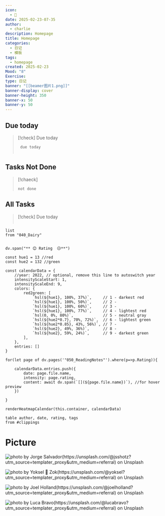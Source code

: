 ```yaml
---
icon:
  - 🥳
date: 2025-02-23-07-35
author:
  - charlie
description: Homepage
title: Homepage
categories:
  - 日记
  - 模板
tags:
  - homepage
created: 2025-02-23
Mood: "8"
Exercise: 
type: 日记
banner: "[[beamer图片1.png]]"
banner-display: cover
banner-height: 350
banner-x: 50
banner-y: 50
---
```


## Due today

> [!check] Due today
> ```tasks
>  due today
>  
> ```




## Tasks Not Done

> [!chaeck]
> ```tasks
> not done
> ```


## All Tasks

> [!check] Due today
> ```tasks
> ```

```dataview 
list 
from "040_Dairy"
```


```dataviewjs

dv.span("** 😊 Rating  😥**")

const hue1 = 13 //red
const hue2 = 132 //green

const calendarData = {
    //year: 2022, // optional, remove this line to autoswitch year 
    intensityScaleStart: 1,
    intensityScaleEnd: 9,
    colors: {
        red2green: [
            `hsl(${hue1}, 100%, 37%)`,     // 1 - darkest red
            `hsl(${hue1}, 100%, 50%)`,     // 2 - 
            `hsl(${hue1}, 100%, 60%)`,     // 3 - 
            `hsl(${hue1}, 100%, 77%)`,     // 4 - lightest red
            `hsl(0, 0%, 80%)`,             // 5 - neutral gray
            `hsl(${hue2*0.7}, 70%, 72%)`,  // 6 - lightest green
            `hsl(${hue2*0.85}, 43%, 56%)`, // 7 - 
            `hsl(${hue2}, 49%, 36%)`,      // 8 - 
            `hsl(${hue2}, 59%, 24%)`,      // 9 - darkest green
        ],
    },
    entries: []
}

for(let page of dv.pages('"050_ReadingNotes"').where(p=>p.Rating)){ 

    calendarData.entries.push({
        date: page.file.name, 
        intensity: page.rating,
        content: await dv.span(`[](${page.file.name})`), //for hover preview
    })
      
}

renderHeatmapCalendar(this.container, calendarData)
```

```dataview
table author, date, rating, tags
from #clippings 
```



# Picture

![photo by Jorge Salvador(https://unsplash.com/@jsshotz?utm_source=templater_proxy&utm_medium=referral) on Unsplash](https://images.unsplash.com/photo-1597211165861-29ef11229300?crop=entropy&cs=srgb&fm=jpg&ixid=M3w2NDU1OTF8MHwxfHJhbmRvbXx8fHx8fHx8fDE3NDAzMTA1MDl8&ixlib=rb-4.0.3&q=85)

![photo by Yoksel 🌿 Zok(https://unsplash.com/@yoksel?utm_source=templater_proxy&utm_medium=referral) on Unsplash](https://images.unsplash.com/photo-1613236116431-56bc4aabe4ce?crop=entropy&cs=srgb&fm=jpg&ixid=M3w2NDU1OTF8MHwxfHJhbmRvbXx8fHx8fHx8fDE3NDAzMTA1MTB8&ixlib=rb-4.0.3&q=85&w=200&h=200)

![photo by Joel Holland(https://unsplash.com/@joelholland?utm_source=templater_proxy&utm_medium=referral) on Unsplash](https://images.unsplash.com/photo-1470240731273-7821a6eeb6bd?crop=entropy&cs=srgb&fm=jpg&ixid=M3w2NDU1OTF8MHwxfHJhbmRvbXx8fHx8fHx8fDE3NDAzMTA1MDl8&ixlib=rb-4.0.3&q=85&w=200&h=200)

![photo by Luca Bravo(https://unsplash.com/@lucabravo?utm_source=templater_proxy&utm_medium=referral) on Unsplash](https://images.unsplash.com/photo-1508144753681-9986d4df99b3?crop=entropy&cs=srgb&fm=jpg&ixid=M3w2NDU1OTF8MHwxfHJhbmRvbXx8fHx8fHx8fDE3NDAzMTA1MDl8&ixlib=rb-4.0.3&q=85&w=200&h=200)